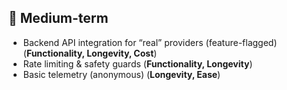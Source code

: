 ## 🎯 Medium-term
- Backend API integration for “real” providers (feature-flagged) (**Functionality, Longevity, Cost**)
- Rate limiting & safety guards (**Functionality, Longevity**)
- Basic telemetry (anonymous) (**Longevity, Ease**)
